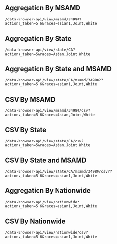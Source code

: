 ## Aggregation By MSAMD

```
/data-browser-api/view/msamd/34980?actions_taken=5,6&races=asian1,Joint,White
```


## Aggregation By State

```
/data-browser-api/view/state/CA?actions_taken=5&races=Asian,Joint,White
```

## Aggregation By State and MSAMD

```
/data-browser-api/view/state/CA/msamd/34980??actions_taken=5,6&races=asian1,Joint,White
```

## CSV By MSAMD

```
/data-browser-api/view/msamd/34980/csv?actions_taken=5,6&races=Asian,Joint,White
```

## CSV By State

```
/data-browser-api/view/state/CA/csv?actions_taken=5&races=Asian,Joint,White
```

## CSV By State and MSAMD

```
/data-browser-api/view/state/CA/msamd/34980/csv??actions_taken=5,6&races=asian1,Joint,White
```

## Aggregation By Nationwide

```
/data-browser-api/view/nationwide?actions_taken=5,6&races=asian1,Joint,White
```

## CSV By Nationwide

```
/data-browser-api/view/nationwide/csv?actions_taken=5,6&races=asian1,Joint,White
```

